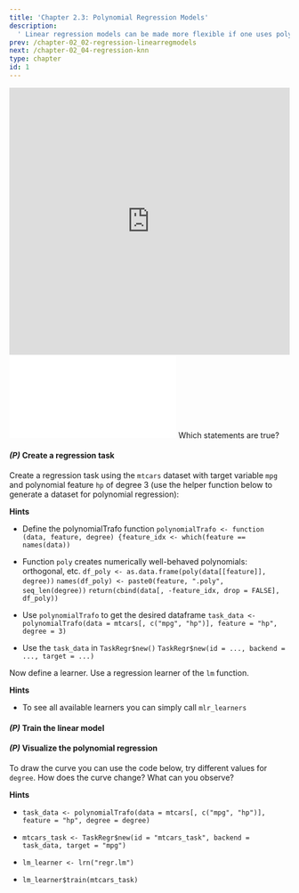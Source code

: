 ```yaml
---
title: 'Chapter 2.3: Polynomial Regression Models'
description:
  ' Linear regression models can be made more flexible if one uses polynomials. After completing this chapter, you would know how polynomial regression models work. In particular, you would be able to transform a linear regression into a non-linear regression.'
prev: /chapter-02_02-regression-linearregmodels
next: /chapter-02_04-regression-knn
type: chapter
id: 1
---
```


<exercise id="1" title="Video Lecture">

<iframe width="100%" height="480" src="https://www.youtube.com/embed/q1ETfSxEfSg" frameborder="0" allow="accelerometer; autoplay; encrypted-media; gyroscope; picture-in-picture" allowfullscreen></iframe>

</exercise>

<exercise id="2" title="Slides">

<object data="pdfs/2/slides-regression-polynomials.pdf" type="application/pdf" style="width:100%;height:480px">
    <embed src="pdfs/2/slides-regression-polynomials.pdf" type="application/pdf" />
</object>

</exercise>


<exercise id="3" title="Quiz">
Which statements are true?
<choice>
<opt text="Using linear regression it is only possible to model linear effects of a feature">
</opt>
<opt text="Overfitting is a present danger in polynomial regression" correct="true">
</opt>
</choice>
</exercise>


<exercise id="4" title="Coding">

#### *(P)* Create a regression task

Create a regression task using the `mtcars` dataset with target variable `mpg` and polynomial feature `hp` of degree 3 (use the helper function below to generate a dataset for polynomial regression):

<codeblock id="02_03_01">

**Hints**

- Define the polynomialTrafo function
`polynomialTrafo <- function (data, feature, degree) {feature_idx <- which(feature == names(data))`

- Function `poly` creates numerically well-behaved polynomials: orthogonal, etc.
`df_poly <- as.data.frame(poly(data[[feature]], degree))`
`names(df_poly) <- paste0(feature, ".poly", seq_len(degree))`
`return(cbind(data[, -feature_idx, drop = FALSE], df_poly))`

- Use `polynomialTrafo` to get the desired dataframe
`task_data <- polynomialTrafo(data = mtcars[, c("mpg", "hp")], feature = "hp", degree = 3)`

- Use the `task_data` in `TaskRegr$new()`
`TaskRegr$new(id = ..., backend = ..., target = ...)`

</codeblock>

<codeblock id="02_03_02">
</codeblock>


Now define a learner. Use a regression learner of the `lm` function.

<codeblock id="02_03_03">

**Hints**
- To see all available learners you can simply call `mlr_learners`
</codeblock>

#### *(P)* Train the linear model

<codeblock id="02_03_04">
</codeblock>

#### *(P)* Visualize the polynomial regression

To draw the curve you can use the code below, try different values for `degree`. How does the curve change? What can you observe?

<codeblock id="02_03_05">

**Hints**
- `task_data <- polynomialTrafo(data = mtcars[, c("mpg", "hp")], feature = "hp", degree = degree)`

- `mtcars_task <- TaskRegr$new(id = "mtcars_task", backend = task_data, target = "mpg")`

- `lm_learner <- lrn("regr.lm")`

- `lm_learner$train(mtcars_task)`
</codeblock>
</exercise>

